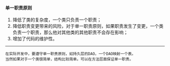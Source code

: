 #### 单一职责原则

1. 降低了类的复杂度，一个类只负责一个职责；
2. 降低职责变更带来的风险，对于单一职责原则，如果职责发生了变更，一个类负责一个职责，那么他对其他类的其他职责不会存在影响；
3. 增加了代码的维护性。

---

    在实际开发中，要遵守单一职责原则，如持久层的DAO，一个DAO映射一个表。
    当然如果对于一个类很简单，结构比较简单。可以在方法层面保证单一职责。